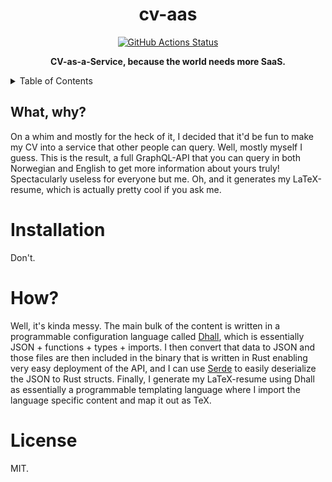 <h1 align="center">cv-aas</h1>

<p align="center">
   <a href="https://github.com/sondr3/cv-aas/actions"><img alt="GitHub Actions Status" src="https://github.com/sondr3/cv-aas/workflows/pipeline/badge.svg" /></a>
   <br />
</p>

<p align="center">
   <strong>CV-as-a-Service, because the world needs more SaaS.</strong>
</p>

<details>
<summary>Table of Contents</summary>
<br />

<!-- markdown-toc start - Don't edit this section. Run M-x markdown-toc-refresh-toc -->

**Table of Contents**

- [-](#-)
- [Installation](#installation)
- [How?](#how)
- [License](#license)

<!-- markdown-toc end -->

</details>

## What, why?

On a whim and mostly for the heck of it, I decided that it'd be fun to make my
CV into a service that other people can query. Well, mostly myself I guess. This
is the result, a full GraphQL-API that you can query in both Norwegian and
English to get more information about yours truly! Spectacularly useless for
everyone but me. Oh, and it generates my LaTeX-resume, which is actually pretty
cool if you ask me.

# Installation

Don't.

# How?

Well, it's kinda messy. The main bulk of the content is written in a
programmable configuration language called [Dhall](https://dhall-lang.org),
which is essentially JSON + functions + types + imports. I then convert that
data to JSON and those files are then included in the binary that is written in
Rust enabling very easy deployment of the API, and I can use
[Serde](https://serde.rs/) to easily deserialize the JSON to Rust structs.
Finally, I generate my LaTeX-resume using Dhall as essentially a programmable
templating language where I import the language specific content and map it out
as TeX.

# License

MIT.
